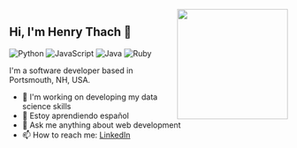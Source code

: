 <img src="https://media.giphy.com/media/YlTdOo06ACyici7YJ5/giphy.gif" align="right" width="200" />

## Hi, I'm Henry Thach 👋

![Python](https://img.shields.io/badge/python-3670A0?style=for-the-badge&logo=python&logoColor=ffdd54)
![JavaScript](https://img.shields.io/badge/javascript-%23323330.svg?style=for-the-badge&logo=javascript&logoColor=%23F7DF1E)
![Java](https://img.shields.io/badge/java-%23ED8B00.svg?style=for-the-badge&logo=java&logoColor=white)
![Ruby](https://img.shields.io/badge/ruby-%23CC342D.svg?style=for-the-badge&logo=ruby&logoColor=white)

I'm a software developer based in Portsmouth, NH, USA.

- 🔭 I'm working on developing my data science skills
- 🌱 Estoy aprendiendo español
- 💬 Ask me anything about web development
- 📫 How to reach me: [LinkedIn](https://www.linkedin.com/in/henry-thach/)
